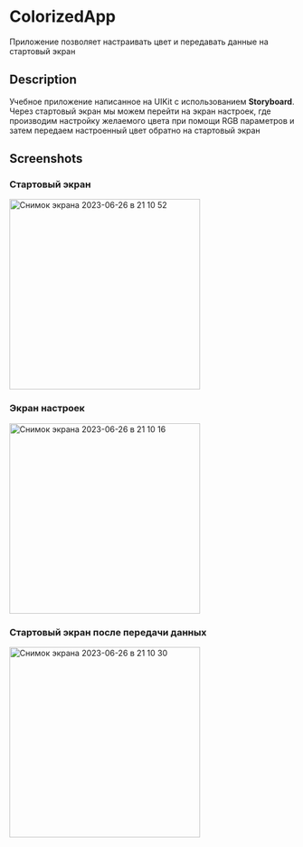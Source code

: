 # ColorizedApp

Приложение позволяет настраивать цвет и передавать данные на стартовый экран

## Description

Учебное приложение написанное на UIKit с использованием **Storyboard**.
Через стартовый экран мы можем перейти на экран настроек, где производим настройку желаемого цвета при помощи RGB параметров и затем передаем настроенный цвет обратно на стартовый экран

## Screenshots

### Стартовый экран
<img width="337" alt="Снимок экрана 2023-06-26 в 21 10 52" src="https://github.com/romkalan/ColorizedApp/assets/116355331/37bbd85f-833f-47ed-8dd7-1a46f88d5e57">

### Экран настроек
<img width="337" alt="Снимок экрана 2023-06-26 в 21 10 16" src="https://github.com/romkalan/ColorizedApp/assets/116355331/22984894-833a-4654-a043-c69dc82279f8">

### Стартовый экран после передачи данных
<img width="337" alt="Снимок экрана 2023-06-26 в 21 10 30" src="https://github.com/romkalan/ColorizedApp/assets/116355331/dcfa69a3-1304-4136-9fe6-cf4b10be7d9b">
